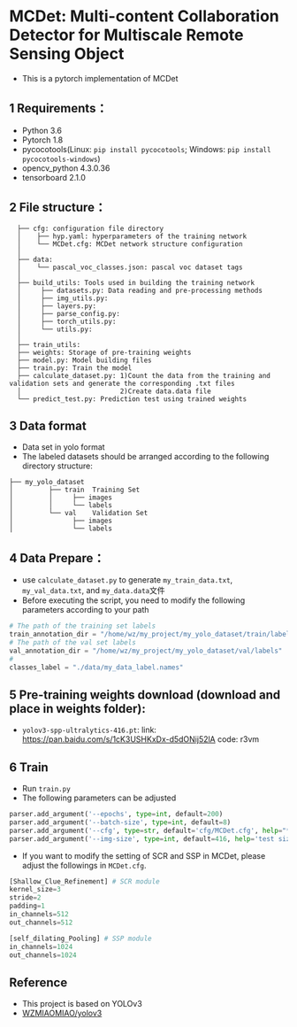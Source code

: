 # MCDet: Multi-content Collaboration Detector for Multiscale Remote Sensing Object
* This is a pytorch implementation of MCDet

## 1 Requirements：
* Python 3.6
* Pytorch 1.8
* pycocotools(Linux: ```pip install pycocotools```;  Windows: ```pip install pycocotools-windows```)
* opencv_python 4.3.0.36
* tensorboard 2.1.0

## 2 File structure：
```
  ├── cfg: configuration file directory
  │    ├── hyp.yaml: hyperparameters of the training network
  │    └── MCDet.cfg: MCDet network structure configuration  
  │ 
  ├── data: 
  │    └── pascal_voc_classes.json: pascal voc dataset tags
  │ 
  ├── build_utils: Tools used in building the training network
  │     ├── datasets.py: Data reading and pre-processing methods
  │     ├── img_utils.py:
  │     ├── layers.py:
  │     ├── parse_config.py: 
  │     ├── torch_utils.py:
  │     └── utils.py: 
  │
  ├── train_utils: 
  ├── weights: Storage of pre-training weights
  ├── model.py: Model building files
  ├── train.py: Train the model
  ├── calculate_dataset.py: 1)Count the data from the training and validation sets and generate the corresponding .txt files
  │                         2)Create data.data file
  └── predict_test.py: Prediction test using trained weights
```

## 3 Data format
* Data set in yolo format
* The labeled datasets should be arranged according to the following directory structure:
```
├── my_yolo_dataset 
│         ├── train  Training Set
│         │     ├── images  
│         │     └── labels  
│         └── val    Validation Set
│               ├── images  
│               └── labels      
```

## 4 Data Prepare：
* use ```calculate_dataset.py``` to generate ```my_train_data.txt```, ```my_val_data.txt```, and ```my_data.data```文件
* Before executing the script, you need to modify the following parameters according to your path
```python
# The path of the training set labels
train_annotation_dir = "/home/wz/my_project/my_yolo_dataset/train/labels"
# The path of the val set labels
val_annotation_dir = "/home/wz/my_project/my_yolo_dataset/val/labels"
# 
classes_label = "./data/my_data_label.names"
```

## 5 Pre-training weights download (download and place in weights folder):
* ```yolov3-spp-ultralytics-416.pt```: link: https://pan.baidu.com/s/1cK3USHKxDx-d5dONij52lA  code: r3vm
 

## 6 Train
* Run ```train.py```
* The following parameters can be adjusted
```python
parser.add_argument('--epochs', type=int, default=200)
parser.add_argument('--batch-size', type=int, default=8)
parser.add_argument('--cfg', type=str, default='cfg/MCDet.cfg', help="*.cfg path")
parser.add_argument('--img-size', type=int, default=416, help='test size')
```
* If you want to modify the setting of SCR and SSP in MCDet,
please adjust the followings in ```MCDet.cfg```.
```python
[Shallow_Clue_Refinement] # SCR module
kernel_size=3
stride=2
padding=1
in_channels=512
out_channels=512

[self_dilating_Pooling] # SSP module
in_channels=1024
out_channels=1024
```

## Reference
* This project is based on YOLOv3
* [WZMIAOMIAO/yolov3](https://github.com/WZMIAOMIAO/deep-learning-for-image-processing/tree/master/pytorch_object_detection/yolov3_spp)